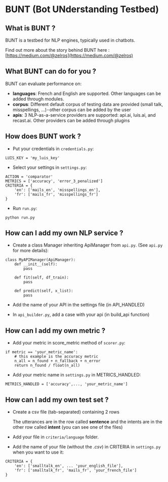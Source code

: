 # BUNT (Bot UNderstanding Testbed)


## What is BUNT ?

BUNT is a testbed for NLP engines, typically used in chatbots.

Find out more about the story behind BUNT here : [https://medium.com/@zelros](https://medium.com/@zelros)


## What BUNT can do for you ?

BUNT can evaluate performance on:

- **languages**: French and English are supported. Other languages can be added through modules.
- **corpus**: Different default corpus of testing data are provided (small talk, misspellings, …) - other corpus can be added by the user
- **apis**: 3 NLP-as-a-service providers are supported: api.ai, luis.ai, and recast.ai. Other providers can be added through plugins


## How does BUNT work ?

- Put your credentials in ```credentials.py```:

```
LUIS_KEY = 'my_luis_key'
```

- Select your settings in ```settings.py```:

```
ACTION = 'comparator'
METRICS = ['accuracy', 'error_3_penalized']
CRITERIA = {
    'en': ['mails_en', 'misspellings_en'],
    'fr': ['mails_fr', 'misspellings_fr']
}
```

- Run ```run.py```:

```
python run.py
```


## How can I add my own NLP service ?

- Create a class Manager inheriting ApiManager from ```api.py```. (See ```api.py``` for more details):

```
class MyAPIManager(ApiManager):
    def __init__(self):
        pass
    
    def fit(self, df_train):
        pass
        
    def predict(self, x_list):
        pass
```

- Add the name of your API in the settings file (in API_HANDLED)

- In ```api_builder.py```, add a case with your api (in build_api function)


## How can I add my own metric ?

- Add your metric in score_metric method of ```scorer.py```:

```
if metric == 'your_metric_name':
    # this example is the accuracy metric
    n_all = n_found + n_fallback + n_error
    return n_found / float(n_all)
```

- Add your metric name in ```settings.py``` in METRICS_HANDLED:

```
METRICS_HANDLED = ['accuracy',..., 'your_metric_name']
```


## How can I add my own test set ?

- Create a csv file (tab-separated) containing 2 rows

    The utterances are in the row called **sentence** and the intents are in the other row called **intent**
    (you can see one of the files)
    
- Add your file in ```criteria/language``` folder.

- Add the name of your file (without the *.csv*) in CRITERIA in ```settings.py``` when you want to use it:

```
CRITERIA = {
    'en': ['smalltalk_en', ... 'your_english_file'],
    'fr': ['smalltalk_fr', 'mails_fr', 'your_french_file']
}
```
